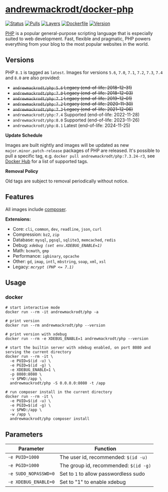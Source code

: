 # [andrewmackrodt/docker-php](https://github.com/andrewmackrodt/dockerfiles/tree/master/php)

[![Status](https://jenkins.mackrodt.io/buildStatus/icon?job=dockerfiles%2Fphp)][status]
[![Pulls](https://img.shields.io/docker/pulls/andrewmackrodt/php.svg)][pulls]
[![Layers](https://images.microbadger.com/badges/image/andrewmackrodt/php.svg)][layers]
[![Dockerfile](https://img.shields.io/github/size/andrewmackrodt/dockerfiles/php/Dockerfile.svg?label=dockerfile)][dockerfile]
[![Version](https://images.microbadger.com/badges/version/andrewmackrodt/php.svg)][version]

[status]: https://jenkins.mackrodt.io/job/dockerfiles/job/php/
[pulls]: https://hub.docker.com/r/andrewmackrodt/php
[layers]: https://microbadger.com/images/andrewmackrodt/php
[dockerfile]: https://github.com/andrewmackrodt/dockerfiles/blob/master/php/Dockerfile
[version]: https://hub.docker.com/r/andrewmackrodt/php/tags

[PHP](https://php.net/) is a popular general-purpose scripting language that is
especially suited to web development. Fast, flexible and pragmatic, PHP powers
everything from your blog to the most popular websites in the world.

## Versions

PHP `8.1` is tagged as `latest`. Images for versions `5.6`, `7.0`, `7.1`, `7.2`, `7.3`, `7.4` and `8.0` are also provided:

- <strike>`andrewmackrodt/php:5.6` Legacy (end-of-life: 2018-12-31)</strike>
- <strike>`andrewmackrodt/php:7.0` Legacy (end-of-life: 2018-12-03)</strike>
- <strike>`andrewmackrodt/php:7.1` Legacy (end-of-life: 2019-12-01)</strike>
- <strike>`andrewmackrodt/php:7.2` Legacy (end-of-life: 2020-11-30)</strike>
- <strike>`andrewmackrodt/php:7.3` Legacy (end-of-life: 2021-12-06)</strike>
- `andrewmackrodt/php:7.4` Supported (end-of-life: 2022-11-28)
- `andrewmackrodt/php:8.0` Supported (end-of-life: 2023-11-26)
- `andrewmackrodt/php:8.1` Latest (end-of-life: 2024-11-25)

**Update Schedule**

Images are built nightly and images will be updated as new `major.minor.patch-release`
packages of PHP are released. It's possible to pull a specific tag, e.g.
`docker pull andrewmackrodt/php:7.3.24-r3`, see [Docker Hub][hub] for a list of
supported tags.

[hub]: https://hub.docker.com/r/andrewmackrodt/php/tags

**Removal Policy**

Old tags are subject to removal periodically without notice.

## Features

All images include [composer](https://getcomposer.org/).

**Extensions:**
- Core: `cli`, `common`, `dev`, `readline`, `json`, `curl`
- Compression: `bz2`, `zip`
- Database: `mysql`, `pgsql`, `sqlite3`, `memcached`, `redis`
- Debug: <em>`xdebug (set env.XDEBUG_ENABLE=1)`</em>
- Math: `bcmath`, `gmp`
- Performance: `igbinary`, `opcache`
- Other: `gd`, `imap`, `intl`, `mbstring`, `soap`, `xml`, `xsl`
- Legacy: <em>`mcrypt (PHP <= 7.1)`</em>

## Usage

### docker

```
# start interactive mode
docker run --rm -it andrewmackrodt/php -a

# print version
docker run --rm andrewmackrodt/php --version

# print version with xdebug
docker run --rm -e XDEBUG_ENABLE=1 andrewmackrodt/php --version

# start the builtin server with xdebug enabled, on port 8080 and serving the current directory
docker run --rm -it \
  -e PUID=$(id -u) \
  -e PGID=$(id -g) \
  -e XDEBUG_ENABLE=1 \
  -p 8080:8080 \
  -v $PWD:/app \
  andrewmackrodt/php -S 0.0.0.0:8080 -t /app

# run composer install in the current directory
docker run --rm -it \
  -e PUID=$(id -u) \
  -e PGID=$(id -g) \
  -v $PWD:/app \
  -w /app \
  andrewmackrodt/php composer install
```

## Parameters

| Parameter | Function |
| --- | --- |
| `-e PUID=1000` | The user id, recommended: `$(id -u)` |
| `-e PGID=1000` | The group id, recommended: `$(id -g)` |
| `-e SUDO_NOPASSWD=0` | Set to `1` to allow passwordless sudo |
| `-e XDEBUG_ENABLE=0` | Set to "1" to enable xdebug |
